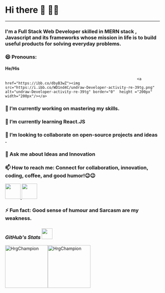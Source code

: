 # Hi there 👋 👨‍💻

---

### I'm a Full Stack Web Developer skilled in MERN stack , Javascript and its frameworks whose mission in life is to  build useful products for solving everyday problems.


### 😄 Pronouns: 
####            He/His      
                                                                <a href="https://ibb.co/dbyB3wZ"><img src="https://i.ibb.co/WD1nd4C/undraw-Developer-activity-re-39tg.png" alt="undraw-Developer-activity-re-39tg" border="0"  height ="200px" width="200px"/></a>
###  🔭 I’m currently working on mastering my skills.
###  🌱 I’m currently learning React.JS
###  👯 I’m looking to collaborate on open-source projects and ideas .
 
###  💬 Ask me about Ideas and Innovation
###  📫 How to reach me: Connect for collaboration, innovation, coding, coffee, and good humor!😉😉
<p>
<a href="https://www.linkedin.com/in/himanshu-gauba-504a7018a/">
  <img width="50px" height="50px" src="https://www.edigitalagency.com.au/wp-content/uploads/new-linkedin-logo-white-black-png.png"/>
  </a>
  <a href="https://www.instagram.com/himanshu.gauba/">
  <img  width="50px" height="50px" src="https://cdn-icons-png.flaticon.com/512/2111/2111491.png" />
  </a>
  </p>

###  ⚡ Fun fact: Good sense of humour and Sarcasm are my weakness. 

<h3><i>GitHub's Stats <img src="https://camo.githubusercontent.com/f11b92476ee793cfe97f20e0564ab552bd9bd670179d7b6772c59bb4d3218ca6/68747470733a2f2f692e70696e696d672e636f6d2f6f726967696e616c732f36352f63342f66342f36356334663435323537316265313236316539633632336637646134383861632e676966" width="35"/></i></h3>


<p>
<img align="center" src="https://github-readme-stats.vercel.app/api?username=HrgChampion&count_private=true&show_icons=true&hide=issues&border_radius=0&locale=en" alt="HrgChampion" height="139"/><img align="center" src="https://github-readme-stats.vercel.app/api/top-langs/?username=HrgChampion&layout=compact&border_radius=0" alt="HrgChampion" height="139" />
</p>





